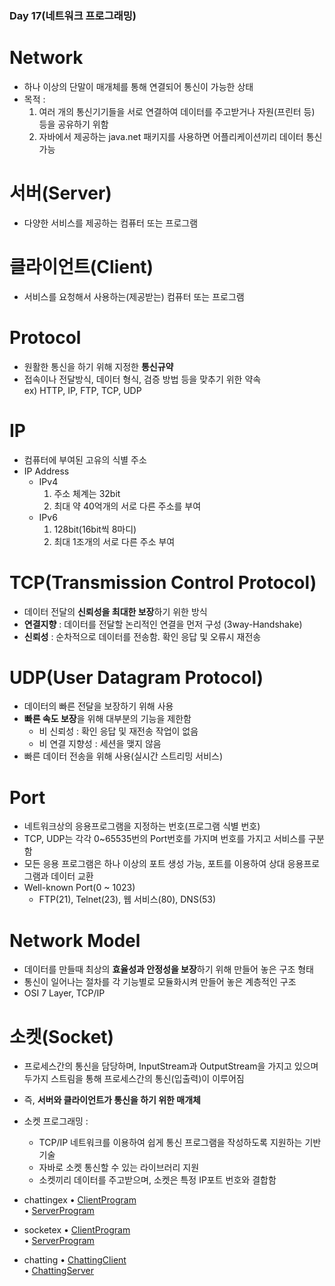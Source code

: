 ### Day 17(네트워크 프로그래밍)  

# Network  
  - 하나 이상의 단말이 매개체를 통해 연결되어 통신이 가능한 상태  
  - 목적 : 
    1. 여러 개의 통신기기들을 서로 연결하여 데이터를 주고받거나 자원(프린터 등) 등을 공유하기 위함  
    2. 자바에서 제공하는 java.net 패키지를 사용하면 어플리케이션끼리 데이터 통신 가능  

# 서버(Server)  
  - 다양한 서비스를 제공하는 컴퓨터 또는 프로그램  
  
# 클라이언트(Client)  
  - 서비스를 요청해서 사용하는(제공받는) 컴퓨터 또는 프로그램  
  
# Protocol  
  - 원활한 통신을 하기 위해 지정한 **통신규약**  
  - 접속이나 전달방식, 데이터 형식, 검증 방법 등을 맞추기 위한 약속  
  ex) HTTP, IP, FTP, TCP, UDP  
  
# IP  
  - 컴퓨터에 부여된 고유의 식별 주소  
  - IP Address  
    - IPv4  
      1. 주소 체계는 32bit  
      2. 최대 약 40억개의 서로 다른 주소를 부여  
    - IPv6  
      1. 128bit(16bit씩 8마디)  
      2. 최대 1조개의 서로 다른 주소 부여  
  
# TCP(Transmission Control Protocol)  
  - 데이터 전달의 **신뢰성을 최대한 보장**하기 위한 방식  
  - **연결지향** : 데이터를 전달할 논리적인 연결을 먼저 구성 (3way-Handshake)  
  - **신뢰성** : 순차적으로 데이터를 전송함. 확인 응답 및 오류시 재전송  

# UDP(User Datagram Protocol)  
  - 데이터의 빠른 전달을 보장하기 위해 사용  
  - **빠른 속도 보장**을 위해 대부분의 기능을 제한함  
    - 비 신뢰성 : 확인 응답 및 재전송 작업이 없음  
    - 비 연결 지향성 : 세션을 맺지 않음  
  - 빠른 데이터 전송을 위해 사용(실시간 스트리밍 서비스)  

# Port  
  - 네트워크상의 응용프로그램을 지정하는 번호(프로그램 식별 번호)  
  - TCP, UDP는 각각 0~65535번의 Port번호를 가지며 번호를 가지고 서비스를 구분함  
  - 모든 응용 프로그램은 하나 이상의 포트 생성 가능, 포트를 이용하여 상대 응용프로그램과 데이터 교환  
  - Well-known Port(0 ~ 1023)  
    - FTP(21), Telnet(23), 웹 서비스(80), DNS(53)  
    
# Network Model  
  - 데이터를 만들때 최상의 **효율성과 안정성을 보장**하기 위해 만들어 놓은 구조 형태  
  - 통신이 일어나는 절차를 각 기능별로 모듈화시켜 만들어 놓은 계층적인 구조  
  - OSI 7 Layer, TCP/IP  
  
# 소켓(Socket)  
  - 프로세스간의 통신을 담당하며, InputStream과 OutputStream을 가지고 있으며 두가지 스트림을 통해 프로세스간의 통신(입출력)이 이루어짐  
  - 즉, **서버와 클라이언트가 통신을 하기 위한 매개체**  
  
  - 소켓 프로그래밍 :  
    - TCP/IP 네트워크를 이용하여 쉽게 통신 프로그램을 작성하도록 지원하는 기반 기술  
    - 자바로 소켓 통신할 수 있는 라이브러리 지원  
    - 소켓끼리 데이터를 주고받으며, 소켓은 특정 IP포트 번호와 결합함  
    
- chattingex
• [ClientProgram](https://github.com/icici0093/KH_Study/blob/main/code/Day_18_Socket/src/chattingex/ClientProgram.java)  
• [ServerProgram](https://github.com/icici0093/KH_Study/blob/main/code/Day_18_Socket/src/chattingex/ServerProgram.java)  

- socketex
• [ClientProgram](https://github.com/icici0093/KH_Study/blob/main/code/Day_18_Socket/src/socketex/ClientProgram.java)  
• [ServerProgram](https://github.com/icici0093/KH_Study/blob/main/code/Day_18_Socket/src/socketex/ServerProgram.java)  

- chatting
• [ChattingClient](https://github.com/icici0093/KH_Study/blob/main/code/Day_18_Socket/src/chatting/ChattingClient.java)  
• [ChattingServer](https://github.com/icici0093/KH_Study/blob/main/code/Day_18_Socket/src/chatting/ChattingServer.java)  




